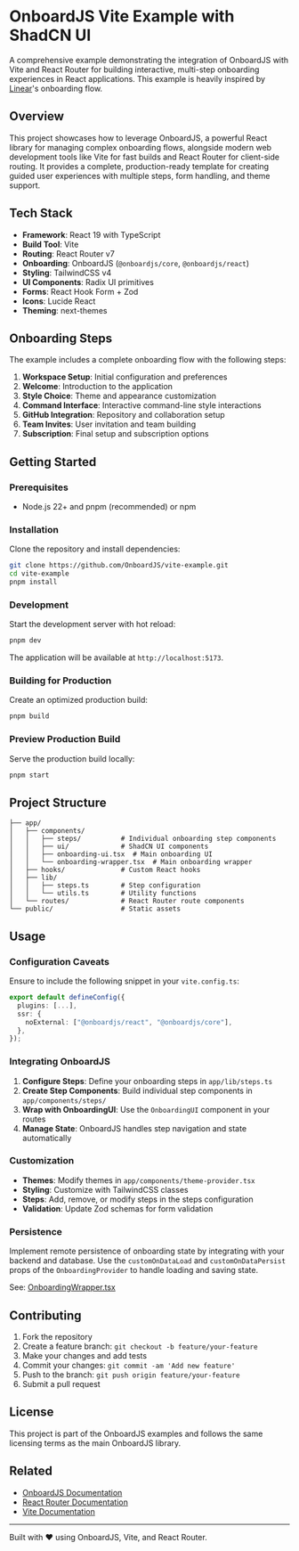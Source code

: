 # OnboardJS Vite Example with ShadCN UI

A comprehensive example demonstrating the integration of OnboardJS with Vite and React Router for building interactive, multi-step onboarding experiences in React applications. This example is heavily inspired by [Linear](https://linear.app/)'s onboarding flow.

## Overview

This project showcases how to leverage OnboardJS, a powerful React library for managing complex onboarding flows, alongside modern web development tools like Vite for fast builds and React Router for client-side routing. It provides a complete, production-ready template for creating guided user experiences with multiple steps, form handling, and theme support.

## Tech Stack

- **Framework**: React 19 with TypeScript
- **Build Tool**: Vite
- **Routing**: React Router v7
- **Onboarding**: OnboardJS (`@onboardjs/core`, `@onboardjs/react`)
- **Styling**: TailwindCSS v4
- **UI Components**: Radix UI primitives
- **Forms**: React Hook Form + Zod
- **Icons**: Lucide React
- **Theming**: next-themes

## Onboarding Steps

The example includes a complete onboarding flow with the following steps:

1. **Workspace Setup**: Initial configuration and preferences
2. **Welcome**: Introduction to the application
3. **Style Choice**: Theme and appearance customization
4. **Command Interface**: Interactive command-line style interactions
5. **GitHub Integration**: Repository and collaboration setup
6. **Team Invites**: User invitation and team building
7. **Subscription**: Final setup and subscription options

## Getting Started

### Prerequisites

- Node.js 22+ and pnpm (recommended) or npm

### Installation

Clone the repository and install dependencies:

```bash
git clone https://github.com/OnboardJS/vite-example.git
cd vite-example
pnpm install
```

### Development

Start the development server with hot reload:

```bash
pnpm dev
```

The application will be available at `http://localhost:5173`.

### Building for Production

Create an optimized production build:

```bash
pnpm build
```

### Preview Production Build

Serve the production build locally:

```bash
pnpm start
```

## Project Structure

```
├── app/
│   ├── components/
│   │   ├── steps/          # Individual onboarding step components
│   │   ├── ui/             # ShadCN UI components
│   │   ├── onboarding-ui.tsx  # Main onboarding UI
│   │   └── onboarding-wrapper.tsx  # Main onboarding wrapper
│   ├── hooks/              # Custom React hooks
│   ├── lib/
│   │   ├── steps.ts        # Step configuration
│   │   └── utils.ts        # Utility functions
│   └── routes/             # React Router route components
└── public/                 # Static assets
```

## Usage

### Configuration Caveats

Ensure to include the following snippet in your `vite.config.ts`:

```ts
export default defineConfig({
  plugins: [...],
  ssr: {
    noExternal: ["@onboardjs/react", "@onboardjs/core"],
  },
});
```

### Integrating OnboardJS

1. **Configure Steps**: Define your onboarding steps in `app/lib/steps.ts`
2. **Create Step Components**: Build individual step components in `app/components/steps/`
3. **Wrap with OnboardingUI**: Use the `OnboardingUI` component in your routes
4. **Manage State**: OnboardJS handles step navigation and state automatically

### Customization

- **Themes**: Modify themes in `app/components/theme-provider.tsx`
- **Styling**: Customize with TailwindCSS classes
- **Steps**: Add, remove, or modify steps in the steps configuration
- **Validation**: Update Zod schemas for form validation

### Persistence

Implement remote persistence of onboarding state by integrating with your backend and database.
Use the `customOnDataLoad` and `customOnDataPersist` props of the `OnboardingProvider` to handle loading and saving state.

See: [OnboardingWrapper.tsx](app/components/onboardjs-wrapper.tsx)

## Contributing

1. Fork the repository
2. Create a feature branch: `git checkout -b feature/your-feature`
3. Make your changes and add tests
4. Commit your changes: `git commit -am 'Add new feature'`
5. Push to the branch: `git push origin feature/your-feature`
6. Submit a pull request

## License

This project is part of the OnboardJS examples and follows the same licensing terms as the main OnboardJS library.

## Related

- [OnboardJS Documentation](https://onboardjs.com/)
- [React Router Documentation](https://reactrouter.com/)
- [Vite Documentation](https://vitejs.dev/)

---

Built with ❤️ using OnboardJS, Vite, and React Router.

